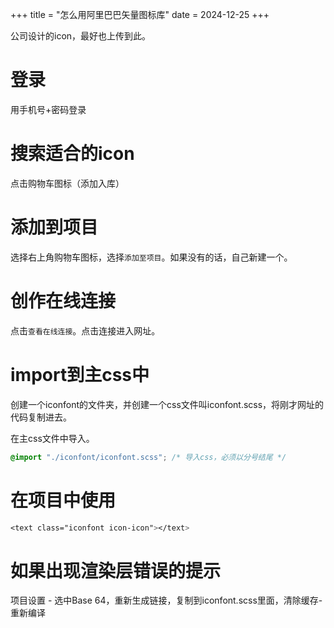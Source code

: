 +++
title = "怎么用阿里巴巴矢量图标库"
date = 2024-12-25
+++

公司设计的icon，最好也上传到此。

# 登录

用手机号+密码登录

# 搜索适合的icon

点击购物车图标（添加入库）

# 添加到项目

选择右上角购物车图标，选择`添加至项目`。如果没有的话，自己新建一个。

# 创作在线连接

点击`查看在线连接`。点击连接进入网址。

# import到主css中

创建一个iconfont的文件夹，并创建一个css文件叫iconfont.scss，将刚才网址的代码复制进去。


在主css文件中导入。

```css
@import "./iconfont/iconfont.scss"; /* 导入css，必须以分号结尾 */
```

# 在项目中使用

```css
<text class="iconfont icon-icon"></text>
```

# 如果出现渲染层错误的提示

项目设置 - 选中Base 64，重新生成链接，复制到iconfont.scss里面，清除缓存-重新编译

